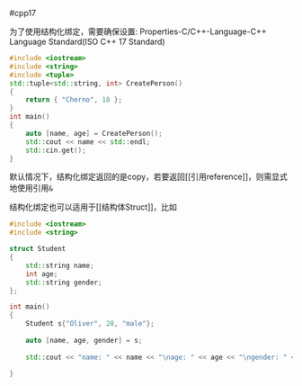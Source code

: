 #cpp17

为了使用结构化绑定，需要确保设置:
Properties-C/C++-Language-C++ Language Standard(ISO C++ 17 Standard)
```c++
#include <iostream>
#include <string>
#include <tuple>
std::tuple<std::string, int> CreatePerson()
{
	return { "Cherno", 18 };
}
int main()
{
	auto [name, age] = CreatePerson();
	std::cout << name << std::endl;
	std::cin.get();
}
```

默认情况下，结构化绑定返回的是copy，若要返回[[引用reference]]，则需显式地使用引用```&```

结构化绑定也可以适用于[[结构体Struct]]，比如

```c++
#include <iostream>
#include <string>

struct Student
{
    std::string name;
    int age;
    std::string gender;
};

int main()
{
    Student s{"Oliver", 28, "male"};
    
    auto [name, age, gender] = s;
    
    std::cout << "name: " << name << "\nage: " << age << "\ngender: " << gender << std::endl;
    
}

```